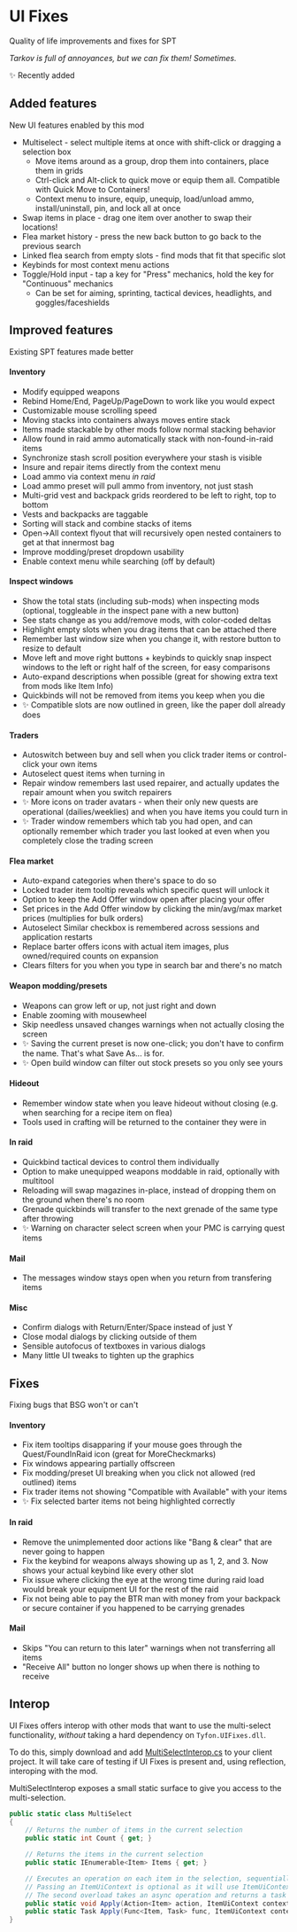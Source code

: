 # UI Fixes

Quality of life improvements and fixes for SPT

_Tarkov is full of annoyances, but we can fix them! Sometimes._

✨ Recently added

## Added features

New UI features enabled by this mod

-   Multiselect - select multiple items at once with shift-click or dragging a selection box
    -   Move items around as a group, drop them into containers, place them in grids
    -   Ctrl-click and Alt-click to quick move or equip them all. Compatible with Quick Move to Containers!
    -   Context menu to insure, equip, unequip, load/unload ammo, install/uninstall, pin, and lock all at once
-   Swap items in place - drag one item over another to swap their locations!
-   Flea market history - press the new back button to go back to the previous search
-   Linked flea search from empty slots - find mods that fit that specific slot
-   Keybinds for most context menu actions
-   Toggle/Hold input - tap a key for "Press" mechanics, hold the key for "Continuous" mechanics
    -   Can be set for aiming, sprinting, tactical devices, headlights, and goggles/faceshields

## Improved features

Existing SPT features made better

#### Inventory

-   Modify equipped weapons
-   Rebind Home/End, PageUp/PageDown to work like you would expect
-   Customizable mouse scrolling speed
-   Moving stacks into containers always moves entire stack
-   Items made stackable by other mods follow normal stacking behavior
-   Allow found in raid ammo automatically stack with non-found-in-raid items
-   Synchronize stash scroll position everywhere your stash is visible
-   Insure and repair items directly from the context menu
-   Load ammo via context menu _in raid_
-   Load ammo preset will pull ammo from inventory, not just stash
-   Multi-grid vest and backpack grids reordered to be left to right, top to bottom
-   Vests and backpacks are taggable
-   Sorting will stack and combine stacks of items
-   Open->All context flyout that will recursively open nested containers to get at that innermost bag
-   Improve modding/preset dropdown usability
-   Enable context menu while searching (off by default)

#### Inspect windows

-   Show the total stats (including sub-mods) when inspecting mods (optional, toggleable _in_ the inspect pane with a new button)
-   See stats change as you add/remove mods, with color-coded deltas
-   Highlight empty slots when you drag items that can be attached there
-   Remember last window size when you change it, with restore button to resize to default
-   Move left and move right buttons + keybinds to quickly snap inspect windows to the left or right half of the screen, for easy comparisons
-   Auto-expand descriptions when possible (great for showing extra text from mods like Item Info)
-   Quickbinds will not be removed from items you keep when you die
-   ✨ Compatible slots are now outlined in green, like the paper doll already does

#### Traders

-   Autoswitch between buy and sell when you click trader items or control-click your own items
-   Autoselect quest items when turning in
-   Repair window remembers last used repairer, and actually updates the repair amount when you switch repairers
-   ✨ More icons on trader avatars - when their only new quests are operational (dailies/weeklies) and when you have items you could turn in
-   ✨ Trader window remembers which tab you had open, and can optionally remember which trader you last looked at even when you completely close the trading screen

#### Flea market

-   Auto-expand categories when there's space to do so
-   Locked trader item tooltip reveals which specific quest will unlock it
-   Option to keep the Add Offer window open after placing your offer
-   Set prices in the Add Offer window by clicking the min/avg/max market prices (multiplies for bulk orders)
-   Autoselect Similar checkbox is remembered across sessions and application restarts
-   Replace barter offers icons with actual item images, plus owned/required counts on expansion
-   Clears filters for you when you type in search bar and there's no match

#### Weapon modding/presets

-   Weapons can grow left or up, not just right and down
-   Enable zooming with mousewheel
-   Skip needless unsaved changes warnings when not actually closing the screen
-   ✨ Saving the current preset is now one-click; you don't have to confirm the name. That's what Save As... is for.
-   ✨ Open build window can filter out stock presets so you only see yours

#### Hideout

-   Remember window state when you leave hideout without closing (e.g. when searching for a recipe item on flea)
-   Tools used in crafting will be returned to the container they were in

#### In raid

-   Quickbind tactical devices to control them individually
-   Option to make unequipped weapons moddable in raid, optionally with multitool
-   Reloading will swap magazines in-place, instead of dropping them on the ground when there's no room
-   Grenade quickbinds will transfer to the next grenade of the same type after throwing
-   ✨ Warning on character select screen when your PMC is carrying quest items

#### Mail

-   The messages window stays open when you return from transfering items

#### Misc

-   Confirm dialogs with Return/Enter/Space instead of just Y
-   Close modal dialogs by clicking outside of them
-   Sensible autofocus of textboxes in various dialogs
-   Many little UI tweaks to tighten up the graphics

## Fixes

Fixing bugs that BSG won't or can't

#### Inventory

-   Fix item tooltips disapparing if your mouse goes through the Quest/FoundInRaid icon (great for MoreCheckmarks)
-   Fix windows appearing partially offscreen
-   Fix modding/preset UI breaking when you click not allowed (red outlined) items
-   Fix trader items not showing "Compatible with Available" with your items
-   ✨ Fix selected barter items not being highlighted correctly

#### In raid

-   Remove the unimplemented door actions like "Bang & clear" that are never going to happen
-   Fix the keybind for weapons always showing up as 1, 2, and 3. Now shows your actual keybind like every other slot
-   Fix issue where clicking the eye at the wrong time during raid load would break your equipment UI for the rest of the raid
-   Fix not being able to pay the BTR man with money from your backpack or secure container if you happened to be carrying grenades

#### Mail

-   Skips "You can return to this later" warnings when not transferring all items
-   "Receive All" button no longer shows up when there is nothing to receive

## Interop

UI Fixes offers interop with other mods that want to use the multi-select functionality, _without_ taking a hard dependency on `Tyfon.UIFixes.dll`.

To do this, simply download and add [MultiSelectInterop.cs](src/Multiselect/MultiSelectInterop.cs) to your client project. It will take care of testing if UI Fixes is present and, using reflection, interoping with the mod.

MultiSelectInterop exposes a small static surface to give you access to the multi-selection.

```cs
public static class MultiSelect
{
    // Returns the number of items in the current selection
    public static int Count { get; }

    // Returns the items in the current selection
    public static IEnumerable<Item> Items { get; }

    // Executes an operation on each item in the selection, sequentially
    // Passing an ItemUiContext is optional as it will use ItemUiContext.Instance if needed
    // The second overload takes an async operation and returns a task representing the aggregate.
    public static void Apply(Action<Item> action, ItemUiContext context = null);
    public static Task Apply(Func<Item, Task> func, ItemUiContext context = null);
}
```
